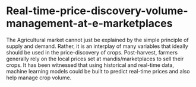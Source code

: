 # Real-time-price-discovery-volume-management-at-e-marketplaces
The Agricultural market cannot just be explained by the simple principle of supply and demand. Rather, it is an interplay of many variables that ideally should be used in the price-discovery of crops. Post-harvest, farmers generally rely on the local prices set at mandis/marketplaces to sell their crops. It has been witnessed that using historical and real-time data, machine learning models could be built to predict real-time prices and also help manage crop volume.   
